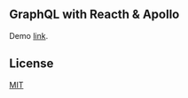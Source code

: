 ## GraphQL with Reacth & Apollo

Demo [link](https://still-basin-45105.herokuapp.com).

## License

[MIT](https://choosealicense.com/licenses/mit/)
